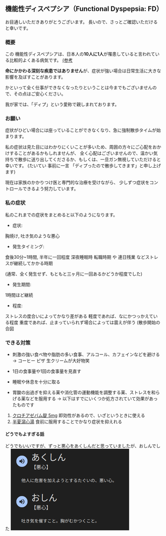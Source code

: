 
## 機能性ディスペプシア（Functional Dyspepsia: FD）

お目通しいただきありがとうございます。
長いので、さっとご確認いただけると幸いです。

### 概要

この 機能性ディスペプシアは、日本人の**10人に1人**が罹患していると言われている比較的よくある病気です。
[(参考](https://www.onaka-kenko.com/various-illnesses/stomach/stomach_10.html)

**命にかかわる深刻な疾患ではありません**が、症状が強い場合は日常生活に大きな影響を及ぼすことがあります。

かといって全く仕事ができなくなったりということは今までもございませんので、その点はご安心ください。

我が家では、「ディプ」という愛称で親しまれております。

### お願い

症状がひどい場合には座っていることができなくなり、急に強制散歩タイムが始まります。

私の症状は見た目にはわかりにくいことが多いため、周囲の方々にご心配をおかけすることがあるかもしれませんが、
全く心配はございませんので、温かい気持ちで散歩に送り出してくださるか、もしくは、一旦ガン無視していただけると幸いです。
(たいてい 事前に一言 「ディプったので散歩してきます」と申し上げます)

現在は家族のかかりつけ医と専門的な治療を受けながら、
少しずつ症状をコントロールできるよう努力しています。

### 私の症状

私のこれまでの症状をまとめると以下のようになります。

- 症状:

胸焼け, 吐き気のような悪心

- 発生タイミング:

食後30分~1時間, 半年に一回程度 深夜睡眠時
転職時期 や 連日残業 などストレスが継続してかかる時期

(通常、全く発生せず、もともと三ヶ月に一回あるかどうか程度でした)

- 発生期間:

1時間ほど継続

- 程度:

ストレスの度合いによってかなり差がある
軽度であれば、なにかつっかえている程度
重度であれば、止まっていられず場合によっては震えが伴う (散歩開始の合図

### できる対策

- 刺激の強い食べ物や脂肪の多い食事、アルコール、カフェインなどを避ける
-> コーヒー ピザ 生クリームが大好物笑

- 1日の食事量や1回の食事量を見直す

- 睡眠や休息を十分に取る

- 胃酸の出過ぎを抑える薬や消化管の運動機能を調整する薬、ストレスを和らげる薬などを服用する
-> 以下はすでにいくつか処方されていて効果があったものです

1. [クロチアゼバム錠 5mg](https://medical.nikkeibp.co.jp/inc/all/drugdic/prd/11/1179012F1169.html)
即効性があるので、いざというときに使える
2. [半夏瀉心湯](https://medical.nikkeibp.co.jp/inc/all/drugdic/prd/52/5200123D1079.html)
食前に服用することでかなり症状を抑えれる

#### どうでもよすぎる話

どうでもいいですが、ずっと悪心をあくしんだと思っていましたが、おしんでした
![あくしんじゃないよ おしんだよ](image.png)
